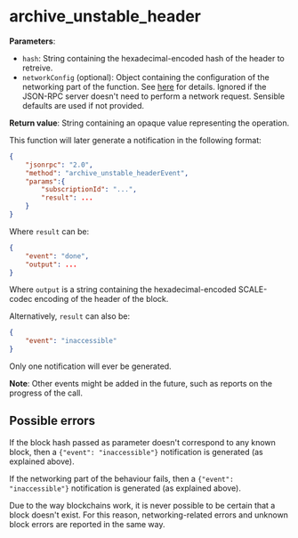 # archive_unstable_header

**Parameters**:

- `hash`: String containing the hexadecimal-encoded hash of the header to retreive.
- `networkConfig` (optional): Object containing the configuration of the networking part of the function. See [here](./introduction.md) for details. Ignored if the JSON-RPC server doesn't need to perform a network request. Sensible defaults are used if not provided.

**Return value**: String containing an opaque value representing the operation.

This function will later generate a notification in the following format:

```json
{
    "jsonrpc": "2.0",
    "method": "archive_unstable_headerEvent",
    "params":{
        "subscriptionId": "...",
        "result": ...
    }
}
```

Where `result` can be:

```json
{
    "event": "done",
    "output": ...
}
```

Where `output` is a string containing the hexadecimal-encoded SCALE-codec encoding of the header of the block.

Alternatively, `result` can also be:

```json
{
    "event": "inaccessible"
}
```

Only one notification will ever be generated.

**Note**: Other events might be added in the future, such as reports on the progress of the call.

## Possible errors

If the block hash passed as parameter doesn't correspond to any known block, then a `{"event": "inaccessible"}` notification is generated (as explained above).

If the networking part of the behaviour fails, then a `{"event": "inaccessible"}` notification is generated (as explained above).

Due to the way blockchains work, it is never possible to be certain that a block doesn't exist. For this reason, networking-related errors and unknown block errors are reported in the same way.
